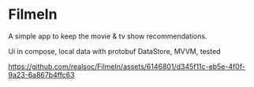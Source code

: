 # FilmeIn
A simple app to keep the movie &amp; tv show recommendations.

Ui in compose, local data with protobuf DataStore, MVVM, tested

https://github.com/realsoc/FilmeIn/assets/6146801/d345f11c-eb5e-4f0f-9a23-6a867b4ffc63
